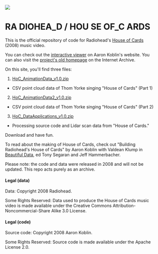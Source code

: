 ![](https://github.com/dataarts/radiohead/blob/master/HoC_image_grid.png?raw=true)

# RA DIOHEA_D / HOU SE OF_C ARDS
This is the official repository of code for Radiohead's [House of Cards](https://www.youtube.com/watch?v=8nTFjVm9sTQ) (2008) music video.

You can check out the [interactive viewer](http://www.aaronkoblin.com/work/rh/index.html) on Aaron Koblin's website. You can also visit the [project's old homepage](http://web.archive.org/web/20110520215423/http://code.google.com/creative/radiohead/) on the Internet Archive.

On this site, you'll find three files:

1. [HoC_AnimationData_v1.0.zip](https://github.com/dataarts/radiohead/releases/download/v1.0.0/HoC_AnimationData1_v1.0.zip)
  * CSV point cloud data of Thom Yorke singing "House of Cards" (Part 1)
2. [HoC_AnimationData2_v1.0.zip](https://github.com/dataarts/radiohead/releases/download/v1.0.0/HoC_AnimationData2_v1.0.zip)
  * CSV point cloud data of Thom Yorke singing "House of Cards" (Part 2)
3. [HoC_DataApplications_v1.0.zip](https://github.com/dataarts/radiohead/releases/download/v1.0.0/HoC_DataApplications_v1.0.zip)
  * Processing source code and Lidar scan data from "House of Cards."

Download and have fun.

To read about the making of House of Cards, check out "Building Radiohead's House of Cards" by Aaron Koblin with Valdean Klump in [Beautiful Data](https://books.google.com/books?id=zxNglqU1FKgC), ed Tony Segaran and Jeff Hammerbacher.

Please note: the code and data were released in 2008 and will not be updated. This repo acts purely as an archive.

#### Legal (data)

Data: Copyright 2008 Radiohead.

Some Rights Reserved: Data used to produce the House of Cards music video is made available under the Creative Commons Attribution-Noncommercial-Share Alike 3.0 License.

#### Legal (code)

Source code: Copyright 2008 Aaron Koblin.

Some Rights Reserved: Source code is made available under the Apache License 2.0.
